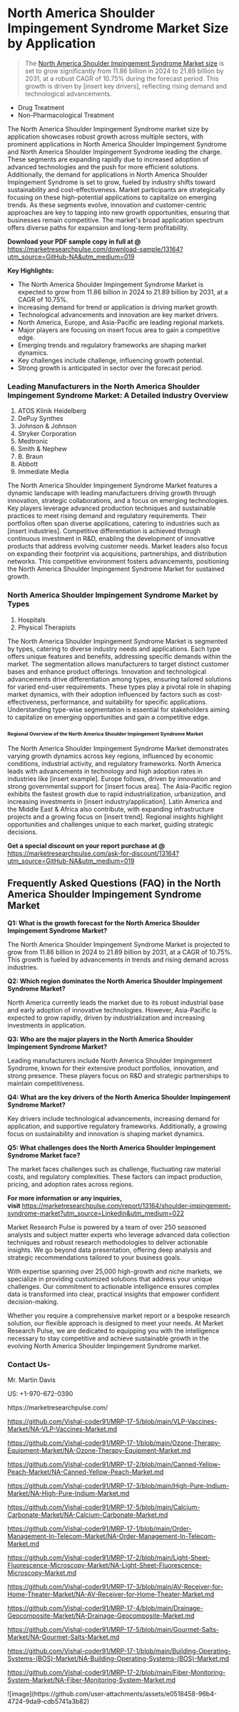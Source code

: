 <h1>North America Shoulder Impingement Syndrome Market&nbsp;Size by Application</h1><blockquote><p>The <a href="https://marketresearchpulse.com/download-sample/13164?utm_source=GitHub-NA&amp;utm_medium=019">North America Shoulder Impingement Syndrome Market size</a> is set to grow significantly from 11.86 billion in 2024 to 21.89 billion by 2031, at a robust CAGR of 10.75% during the forecast period. This growth is driven by [insert key drivers], reflecting rising demand and technological advancements.</p></blockquote><ul><li>Drug Treatment<li> Non-Pharmacological Treatment</li></ul><p>The North America Shoulder Impingement Syndrome market size by application showcases robust growth across multiple sectors, with prominent applications in North America Shoulder Impingement Syndrome and North America Shoulder Impingement Syndrome leading the charge. These segments are expanding rapidly due to increased adoption of advanced technologies and the push for more efficient solutions. Additionally, the demand for applications in North America Shoulder Impingement Syndrome is set to grow, fueled by industry shifts toward sustainability and cost-effectiveness. Market participants are strategically focusing on these high-potential applications to capitalize on emerging trends. As these segments evolve, innovation and customer-centric approaches are key to tapping into new growth opportunities, ensuring that businesses remain competitive. The market's broad application spectrum offers diverse paths for expansion and long-term profitability.</p><p><strong>Download your PDF sample copy in full at @ </strong><a href="https://marketresearchpulse.com/download-sample/13164?utm_source=GitHub-NA&amp;utm_medium=019">https://marketresearchpulse.com/download-sample/13164?utm_source=GitHub-NA&amp;utm_medium=019</a></p><p><strong>Key Highlights: </strong></p><ul><li>The North America Shoulder Impingement Syndrome Market is expected to grow from 11.86 billion in 2024 to 21.89 billion by 2031, at a CAGR of 10.75%.</li><li>Increasing demand for trend or application is driving market growth.</li><li>Technological advancements and innovation are key market drivers.</li><li>North America, Europe, and Asia-Pacific are leading regional markets.</li><li>Major players are focusing on insert focus area to gain a competitive edge.</li><li>Emerging trends and regulatory frameworks are shaping market dynamics.</li><li>Key challenges include challenge, influencing growth potential.</li><li>Strong growth is anticipated in sector over the forecast period.</li></ul><h3>Leading Manufacturers in the North America Shoulder Impingement Syndrome Market: A Detailed Industry Overview</h3><ol><li>ATOS Klinik Heidelberg</li><li>DePuy Synthes</li><li>Johnson & Johnson</li><li>Stryker Corporation</li><li>Medtronic</li><li>Smith & Nephew</li><li>B. Braun</li><li>Abbott</li><li>Immediate Media</li></ol><div class="flex max-w-full flex-col flex-grow"><div class="min-h-8 text-message flex w-full flex-col items-end gap-2 whitespace-normal break-words [.text-message+&amp;]:mt-5" dir="auto" data-message-author-role="assistant" data-message-id="fd8432e4-4910-450d-b182-61b7bfb0a01f" data-message-model-slug="gpt-4o"><div class="flex w-full flex-col gap-1 empty:hidden first:pt-[3px]"><div class="markdown prose w-full break-words dark:prose-invert light"><p>The North America Shoulder Impingement Syndrome Market features a dynamic landscape with leading manufacturers driving growth through innovation, strategic collaborations, and a focus on emerging technologies. Key players leverage advanced production techniques and sustainable practices to meet rising demand and regulatory requirements. Their portfolios often span diverse applications, catering to industries such as [insert industries]. Competitive differentiation is achieved through continuous investment in R&amp;D, enabling the development of innovative products that address evolving customer needs. Market leaders also focus on expanding their footprint via acquisitions, partnerships, and distribution networks. This competitive environment fosters advancements, positioning the North America Shoulder Impingement Syndrome Market for sustained growth.</p></div></div></div></div><h3>North America Shoulder Impingement Syndrome Market by Types</h3><ol><li>Hospitals<li> Physical Therapists</li></ol><div class="flex max-w-full flex-col flex-grow"><div class="min-h-8 text-message flex w-full flex-col items-end gap-2 whitespace-normal break-words [.text-message+&amp;]:mt-5" dir="auto" data-message-author-role="assistant" data-message-id="084470be-0bb7-4664-bddf-5156b4f41249" data-message-model-slug="gpt-4o-mini"><div class="flex w-full flex-col gap-1 empty:hidden first:pt-[3px]"><div class="markdown prose w-full break-words dark:prose-invert light"><p>The North America Shoulder Impingement Syndrome Market is segmented by types, catering to diverse industry needs and applications. Each type offers unique features and benefits, addressing specific demands within the market. The segmentation allows manufacturers to target distinct customer bases and enhance product offerings. Innovation and technological advancements drive differentiation among types, ensuring tailored solutions for varied end-user requirements. These types play a pivotal role in shaping market dynamics, with their adoption influenced by factors such as cost-effectiveness, performance, and suitability for specific applications. Understanding type-wise segmentation is essential for stakeholders aiming to capitalize on emerging opportunities and gain a competitive edge.</p></div></div></div></div><h3><span style="font-size: 11px;">Regional Overview of the North America Shoulder Impingement Syndrome Market</span></h3><div class="flex max-w-full flex-col flex-grow"><div class="min-h-8 text-message flex w-full flex-col items-end gap-2 whitespace-normal break-words [.text-message+&amp;]:mt-5" dir="auto" data-message-author-role="assistant" data-message-id="e9038762-ce64-4e30-91c9-9bd413514231" data-message-model-slug="gpt-4o-mini"><div class="flex w-full flex-col gap-1 empty:hidden first:pt-[3px]"><div class="markdown prose w-full break-words dark:prose-invert light"><p>The North America Shoulder Impingement Syndrome Market demonstrates varying growth dynamics across key regions, influenced by economic conditions, industrial activity, and regulatory frameworks. North America leads with advancements in technology and high adoption rates in industries like [insert example]. Europe follows, driven by innovation and strong governmental support for [insert focus area]. The Asia-Pacific region exhibits the fastest growth due to rapid industrialization, urbanization, and increasing investments in [insert industry/application]. Latin America and the Middle East &amp; Africa also contribute, with expanding infrastructure projects and a growing focus on [insert trend]. Regional insights highlight opportunities and challenges unique to each market, guiding strategic decisions.</p></div></div></div></div><p><strong>Get a special discount on your report purchase at @ </strong><a href="https://marketresearchpulse.com/ask-for-discount/13164?utm_source=GitHub-NA&amp;utm_medium=019">https://marketresearchpulse.com/ask-for-discount/13164?utm_source=GitHub-NA&amp;utm_medium=019</a></p><h2>Frequently Asked Questions (FAQ) in the North America Shoulder Impingement Syndrome Market</h2><p><strong>Q1: What is the growth forecast for the North America Shoulder Impingement Syndrome Market?</strong></p><p>The North America Shoulder Impingement Syndrome Market is projected to grow from 11.86 billion in 2024 to 21.89 billion by 2031, at a CAGR of 10.75%. This growth is fueled by advancements in trends and rising demand across industries.</p><p><strong>Q2: Which region dominates the North America Shoulder Impingement Syndrome Market?</strong></p><p>North America currently leads the market due to its robust industrial base and early adoption of innovative technologies. However, Asia-Pacific is expected to grow rapidly, driven by industrialization and increasing investments in application.</p><p><strong>Q3: Who are the major players in the North America Shoulder Impingement Syndrome Market?</strong></p><p>Leading manufacturers include North America Shoulder Impingement Syndrome, known for their extensive product portfolios, innovation, and strong presence. These players focus on R&amp;D and strategic partnerships to maintain competitiveness.</p><p><strong>Q4: What are the key drivers of the North America Shoulder Impingement Syndrome Market?</strong></p><p>Key drivers include technological advancements, increasing demand for application, and supportive regulatory frameworks. Additionally, a growing focus on sustainability and innovation is shaping market dynamics.</p><p><strong>Q5: What challenges does the North America Shoulder Impingement Syndrome Market face?</strong></p><p>The market faces challenges such as challenge, fluctuating raw material costs, and regulatory complexities. These factors can impact production, pricing, and adoption rates across regions.</p><p><strong>For more information or any inquiries, visit&nbsp;</strong><a href="https://marketresearchpulse.com/report/13164/shoulder-impingement-syndrome-market?utm_source=Linkedin&utm_medium=022">https://marketresearchpulse.com/report/13164/shoulder-impingement-syndrome-market?utm_source=Linkedin&utm_medium=022</a></p><p>Market Research Pulse is powered by a team of over 250 seasoned analysts and subject matter experts who leverage advanced data collection techniques and robust research methodologies to deliver actionable insights. We go beyond data presentation, offering deep analysis and strategic recommendations tailored to your business goals.</p><p>With expertise spanning over 25,000 high-growth and niche markets, we specialize in providing customized solutions that address your unique challenges. Our commitment to actionable intelligence ensures complex data is transformed into clear, practical insights that empower confident decision-making.</p><p>Whether you require a comprehensive market report or a bespoke research solution, our flexible approach is designed to meet your needs. At Market Research Pulse, we are dedicated to equipping you with the intelligence necessary to stay competitive and achieve sustainable growth in the evolving North America Shoulder Impingement Syndrome market.</p><h3><strong>Contact Us-</strong></h3><p>Mr. Martin Davis</p><p>US: +1-970-672-0390</p><p>https://marketresearchpulse.com/</p><p><a href="https://github.com/Vishal-coder91/MRP-17-5/blob/main/VLP-Vaccines-Market/NA-VLP-Vaccines-Market.md">https://github.com/Vishal-coder91/MRP-17-5/blob/main/VLP-Vaccines-Market/NA-VLP-Vaccines-Market.md</a></p><p><a href="https://github.com/Vishal-coder91/MRP-17-1/blob/main/Ozone-Therapy-Equipment-Market/NA-Ozone-Therapy-Equipment-Market.md">https://github.com/Vishal-coder91/MRP-17-1/blob/main/Ozone-Therapy-Equipment-Market/NA-Ozone-Therapy-Equipment-Market.md</a></p><p><a href="https://github.com/Vishal-coder91/MRP-17-2/blob/main/Canned-Yellow-Peach-Market/NA-Canned-Yellow-Peach-Market.md">https://github.com/Vishal-coder91/MRP-17-2/blob/main/Canned-Yellow-Peach-Market/NA-Canned-Yellow-Peach-Market.md</a></p><p><a href="https://github.com/Vishal-coder91/MRP-17-3/blob/main/High-Pure-Indium-Market/NA-High-Pure-Indium-Market.md">https://github.com/Vishal-coder91/MRP-17-3/blob/main/High-Pure-Indium-Market/NA-High-Pure-Indium-Market.md</a></p><p><a href="https://github.com/Vishal-coder91/MRP-17-5/blob/main/Calcium-Carbonate-Market/NA-Calcium-Carbonate-Market.md">https://github.com/Vishal-coder91/MRP-17-5/blob/main/Calcium-Carbonate-Market/NA-Calcium-Carbonate-Market.md</a></p><p><a href="https://github.com/Vishal-coder91/MRP-17-1/blob/main/Order-Management-In-Telecom-Market/NA-Order-Management-In-Telecom-Market.md">https://github.com/Vishal-coder91/MRP-17-1/blob/main/Order-Management-In-Telecom-Market/NA-Order-Management-In-Telecom-Market.md</a></p><p><a href="https://github.com/Vishal-coder91/MRP-17-2/blob/main/Light-Sheet-Fluorescence-Microscopy-Market/NA-Light-Sheet-Fluorescence-Microscopy-Market.md">https://github.com/Vishal-coder91/MRP-17-2/blob/main/Light-Sheet-Fluorescence-Microscopy-Market/NA-Light-Sheet-Fluorescence-Microscopy-Market.md</a></p><p><a href="https://github.com/Vishal-coder91/MRP-17-3/blob/main/AV-Receiver-for-Home-Theater-Market/NA-AV-Receiver-for-Home-Theater-Market.md">https://github.com/Vishal-coder91/MRP-17-3/blob/main/AV-Receiver-for-Home-Theater-Market/NA-AV-Receiver-for-Home-Theater-Market.md</a></p><p><a href="https://github.com/Vishal-coder91/MRP-17-4/blob/main/Drainage-Geocomposite-Market/NA-Drainage-Geocomposite-Market.md">https://github.com/Vishal-coder91/MRP-17-4/blob/main/Drainage-Geocomposite-Market/NA-Drainage-Geocomposite-Market.md</a></p><p><a href="https://github.com/Vishal-coder91/MRP-17-5/blob/main/Gourmet-Salts-Market/NA-Gourmet-Salts-Market.md">https://github.com/Vishal-coder91/MRP-17-5/blob/main/Gourmet-Salts-Market/NA-Gourmet-Salts-Market.md</a></p><p><a href="https://github.com/Vishal-coder91/MRP-17-1/blob/main/Building-Operating-Systems-(BOS)-Market/NA-Building-Operating-Systems-(BOS)-Market.md">https://github.com/Vishal-coder91/MRP-17-1/blob/main/Building-Operating-Systems-(BOS)-Market/NA-Building-Operating-Systems-(BOS)-Market.md</a></p><p><a href="https://github.com/Vishal-coder91/MRP-17-2/blob/main/Fiber-Monitoring-System-Market/NA-Fiber-Monitoring-System-Market.md">https://github.com/Vishal-coder91/MRP-17-2/blob/main/Fiber-Monitoring-System-Market/NA-Fiber-Monitoring-System-Market.md</a></p>
![image](https://github.com/user-attachments/assets/e0518458-96b4-4724-9da9-cdb5741a3b82)
